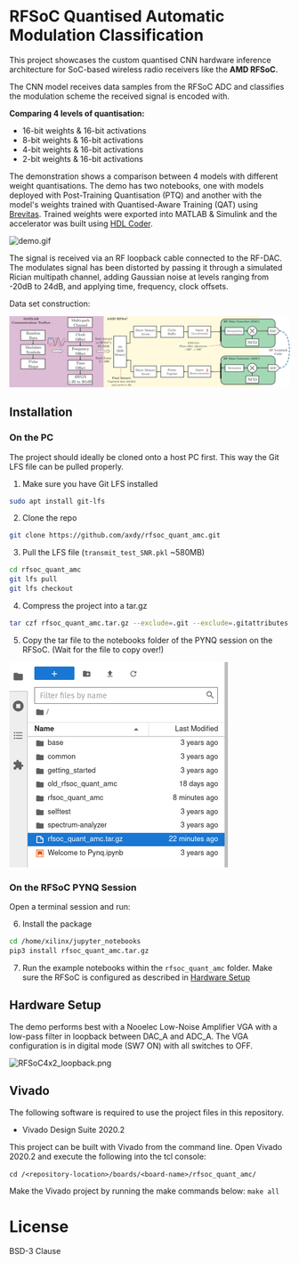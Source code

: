 # RFSoC Quantised Automatic Modulation Classification
This project showcases the custom quantised CNN hardware inference architecture for SoC-based wireless radio receivers like the **AMD RFSoC**.

The CNN model receives data samples from the RFSoC ADC and classifies the modulation scheme the received signal is encoded with.

**Comparing 4 levels of quantisation:**
- 16-bit weights & 16-bit activations
- 8-bit weights & 16-bit activations
- 4-bit weights & 16-bit activations
- 2-bit weights & 16-bit activations

The demonstration shows a comparison between 4 models with different weight quantisations. The demo has two notebooks, one with models deployed with Post-Training Quantisation (PTQ) and another with the model's weights trained with Quantised-Aware Training (QAT) using [Brevitas](https://github.com/Xilinx/brevitas). Trained weights were exported into MATLAB & Simulink and the accelerator was built using [HDL Coder](https://uk.mathworks.com/products/hdl-coder.html).

![demo.gif](images/demo.gif)

The signal is received via an RF loopback cable connected to the RF-DAC. The modulates signal has been distorted by passing it through a simulated Rician multipath channel, adding Gaussian noise at levels ranging from -20dB to 24dB, and applying time, frequency, clock offsets.

Data set construction:

![dataset_generation.png](images/dataset_generation.png)

## Installation
### On the PC
The project should ideally be cloned onto a host PC first. This way the Git LFS file can be pulled properly.

1. Make sure you have Git LFS installed
```sh
sudo apt install git-lfs
```
2. Clone the repo
```sh
git clone https://github.com/axdy/rfsoc_quant_amc.git
```
3. Pull the LFS file (`transmit_test_SNR.pkl` ~580MB)
```sh
cd rfsoc_quant_amc
git lfs pull
git lfs checkout
```
4. Compress the project into a tar.gz
```sh
tar czf rfsoc_quant_amc.tar.gz --exclude=.git --exclude=.gitattributes -C "$(pwd)" .
```
5. Copy the tar file to the notebooks folder of the PYNQ session on the RFSoC. (Wait for the file to copy over!)

![alt text](images/pynq.png)

### On the RFSoC PYNQ Session
Open a terminal session and run:

6. Install the package
```sh
cd /home/xilinx/jupyter_notebooks
pip3 install rfsoc_quant_amc.tar.gz
```

7. Run the example notebooks within the `rfsoc_quant_amc` folder. Make sure the RFSoC is configured as described in [Hardware Setup](#hardware-setup)

## Hardware Setup
The demo performs best with a Nooelec Low-Noise Amplifier VGA with a low-pass filter in loopback between DAC_A and ADC_A. The VGA configuration is in digital mode (SW7 ON) with all switches to OFF.

![RFSoC4x2_loopback.png](images/RFSoC4x2_loopback.png)


## Vivado
The following software is required to use the project files in this repository.
- Vivado Design Suite 2020.2

This project can be built with Vivado from the command line. Open Vivado 2020.2 and execute the following into the tcl console:

`cd /<repository-location>/boards/<board-name>/rfsoc_quant_amc/`

Make the Vivado project by running the make commands below:
`make all`

# License
BSD-3 Clause
